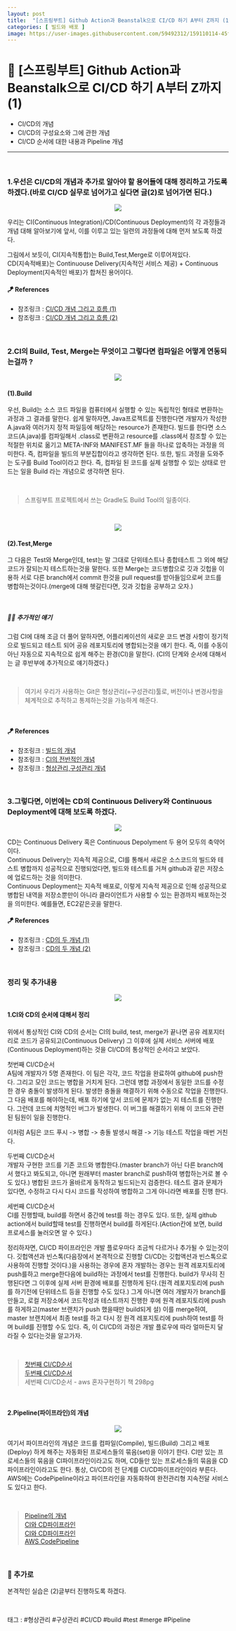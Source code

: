 ```yaml
---
layout: post
title:  "[스프링부트] Github Action과 Beanstalk으로 CI/CD 하기 A부터 Z까지 (1)"
categories: [ 빌드와 배포 ]
image: https://user-images.githubusercontent.com/59492312/159110114-45fd9f9c-9bf1-4c7f-a354-329b34cdebbc.png
---
```


# 👣 [스프링부트] Github Action과 Beanstalk으로 CI/CD 하기 A부터 Z까지 (1)

* CI/CD의 개념
* CI/CD의 구성요소와 그에 관한 개념
* CI/CD 순서에 대한 내용과 Pipeline 개념

* * *

<br>

### 1.우선은 CI/CD의 개념과 추가로 알아야 할 용어들에 대해 정리하고 가도록 하겠다.(바로 CI/CD 실무로 넘어가고 싶다면 글(2)로 넘어가면 된다.)

<p align="center">
<img src="https://user-images.githubusercontent.com/59492312/150467453-6427d3f0-5933-4adb-b99d-0710a458bf77.png">
</p>

우리는 CI(Continuous Integration)/CD(Continuous Deployment)의 각 과정들과 개념 대해 알아보기에 앞서,
이를 이루고 있는 일련의 과정들에 대해 먼저 보도록 하겠다.   

그림에서 보듯이, CI(지속적통합)는 Build,Test,Merge로 이루어져있다.   
CD(지속적배포)는 Continuouse Delivery(지속적인 서비스 제공) + Continuous Deployment(지속적인 배포)가 합쳐진
용어이다.

#### 🪁 References
* 참조링크 : [CI/CD 개념 그리고 흐름 (1)](https://abbo.tistory.com/225)
* 참조링크 : [CI/CD 개념 그리고 흐름 (2)](https://artist-developer.tistory.com/24)

<br>



### 2.CI의 Build, Test, Merge는 무엇이고 그렇다면 컴파일은 어떻게 연동되는걸까 ?

<p align="center">
<img src="https://user-images.githubusercontent.com/59492312/151288599-0dc84d6a-1e09-4a94-97ba-2a6e0b9f7cbb.png">
</p>

#### (1).Build
우선, Build는 소스 코드 파일을 컴퓨터에서 실행할 수 있는 독립적인 형태로 변환하는 과정과 그 결과를 말한다.
쉽게 말하자면, Java프로젝트를 진행한다면 개발자가 작성한 A.java와 여러가지 정적 파일등에 해당하는 resource가 존재한다.
빌드를 한다면 소스코드(A.java)를 컴파일해서 .class로 변환하고 resource를 .class에서 참조할 수 있는 적절한 위치로 옮기고 
META-INF와 MANIFEST.MF 들을 하나로 압축하는 과정을 의미한다. 즉, 컴파일을 빌드의 부분집합이라고 생각하면 된다.
또한, 빌드 과정을 도와주는 도구를 Build Tool이라고 한다. 즉, 컴파일 된 코드를 실제 실행할 수 있는 상태로 만드는 
일을 Build 라는 개념으로 생각하면 된다.

<br>

> 스프링부트 프로젝트에서 쓰는 Gradle도 Build Tool의 일종이다.

<br>

<p align="center">
<img src="https://user-images.githubusercontent.com/59492312/151288671-4483d871-64ac-4f4f-be8d-cb9d06189b8d.png">
</p>

#### (2).Test,Merge
그 다음은 Test와 Merge인데, test는 말 그대로 단위테스트나 종합테스트 그 외에 해당 코드가 잘되는지
테스트하는것을 말한다. 또한 Merge는 코드병합으로 깃과 깃헙을 이용하 서로 다른 branch에서 commit 한것을 pull request를
받아들임으로써 코드를 병합하는것이다.(merge에 대해 헷갈린다면, 깃과 깃헙을 공부하고 오자.)

<br>

##### 👨‍💻 추가적인 얘기
그럼 CI에 대해 조금 더 풀어 말하자면, 어플리케이션의 새로운 코드 변경 사항이 정기적으로 빌드되고
테스트 되어 공유 레포지토리에 병합되는것을 얘기 한다. 즉, 이를 수동이 아닌 자동으로 지속적으로 쉽게 해주는 환경(CI)을 말한다.
(CI의 단계와 순서에 대해서는 글 후반부에 추가적으로 얘기하겠다.)

<br>

> 여기서 우리가 사용하는 Git은 형상관리(=구성관리)툴로, 버전이나 변경사항을 체계적으로 추적하고 통제하는것을 가능하게 해준다.

<br>

#### 🪁 References
* 참조링크 : [빌드의 개념](https://choseongho93.tistory.com/296)
* 참조링크 : [CI의 전반적인 개념](https://artist-developer.tistory.com/24)
* 참조링크 : [형상관리,구성관리 개념](https://ko.wikipedia.org/wiki/%EA%B5%AC%EC%84%B1_%EA%B4%80%EB%A6%AC)


<br>



### 3.그렇다면, 이번에는 CD의 Continuous Delivery와 Continuous Deployment에 대해 보도록 하겠다.

<p align="center">
<img src="https://user-images.githubusercontent.com/59492312/151291909-4045e805-9d64-41b1-b809-f74ba7c8e145.png">
</p>

CD는 Continuous Delivery 혹은 Continuous Depolyment 두 용어 모두의 축약어이다.   
Continuous Delivery는 지속적 제공으로, CI를 통해서 새로운 소스코드의 빌드와 테스트 병합까지 
성공적으로 진행되었다면, 빌드와 테스트를 거쳐 github과 같은 저장소에 업로드하는 것을 의미한다.   
Continuous Deployment는 지속적 배포로, 이렇게 지속적 제공으로 인해 성공적으로 병합된 내역을 저장소뿐만이 아니라 클라이언트가 사용할 수 있는 환경까지 배포하는것을 의미한다.
예를들면, EC2같은곳을 말한다.       
  
#### 🪁 References
* 참조링크 : [CD의 두 개념 (1)](https://abbo.tistory.com/225)   
* 참조링크 : [CD의 두 개념 (2)](https://ggn0.tistory.com/118)   

<br>



### 정리 및 추가내용

<p align="center">
<img src="https://user-images.githubusercontent.com/59492312/151293092-275d1aa6-cf5f-4289-99f9-c3216fe0f200.png">
</p>

#### 1.CI와 CD의 순서에 대해서 정리

위에서 통상적인 CI와 CD의 순서는 CI의 build, test, merge가 끝나면 공유 레포지터리로 코드가 공유되고(Continuous Delivery) 
그 이후에 실제 서비스 서버에 배포(Continuous Deployment)하는 것을 CI/CD의 통상적인 순서라고 보았다.

첫번째 CI/CD순서    
A팀에 개발자가 5명 존재한다. 이 팀은 각각, 코드 작업을 완료하여 github에 push한다.
그리고 모인 코드는 병합을 거치게 된다. 그런데 병합 과정에서 동일한 코드를 수정한 경우 충돌이 발생하게 된다.
발생한 충돌을 해결하기 위해 수동으로 작업을 진행한다. 그 다음 배포를 해야하는데, 배포 하기에 앞서 코드에 문제가 없는 지 테스트를 진행한다.
그런데 코드에 치명적인 버그가 발생한다. 이 버그를 해결하기 위해 이 코드와 관련된 팀원이 일을 진행한다.

이처럼 A팀은 코드 푸시 -> 병합 -> 충돌 발생시 해결 -> 기능 테스트 작업을 매번 거친다.

두번째 CI/CD순서    
개발자 구현한 코드를 기존 코드와 병합한다.(master branch가 아닌 다른 branch에서 했다고 봐도되고, 아니면 원래부터
master branch로 push하여 병합하는거로 볼 수도 있다.) 병합된 코드가 올바르게 동작하고 빌드되는지 검증한다.
테스트 결과 문제가 있다면, 수정하고 다시 다시 코드를 작성하여 병합하고 그게 아니라면 배포를 진행 한다.

세번째 CI/CD순서    
CI를 진행할때, build를 하면서 중간에 test를 하는 경우도 있다. 또한, 실제 github action에서 
build할때 test를 진행하면서 build를 하게된다.(Action칸에 보면, build 프로세스를 눌러오면 알 수 있다.)

정리하자면, 
CI/CD 파이프라인은 개발 플로우마다 조금씩 다르거나 추가될 수 있는것이다. 깃헙액션과 빈스톡(다음장에서
본격적으로 진행할 CI/CD는 깃헙액션과 빈스톡으로 사용하여 진행할 것이다.)을 사용하는 경우에 혼자 개발하는 경우는
원격 레포지토리에 push를하고 merge한다음에 build하는 과정에서 test를 진행한다. build가 무사히 진행된다면
그 이후에 실제 서버 환경에 배포를 진행하게 된다.(원격 레포지토리에 push를 하기전에 단위테스트 등을 진행할 수도 있다.)
그게 아니면 여러 개발자가 branch를 만들고, 로컬 저장소에서 코드작성과 테스트까지 진행한 후에 원격 레포지토리에 push를
하게하고(master 브랜치가 push 했을때만 build되게 설) 이를 merge하여, master 브랜치에서 최종 test를 하고 다시 정
원격 레포지토리에 push하여 test를 하며 build를 진행할 수도 있다. 즉, 이 CI/CD의 과정은 개발 플로우에 따라 얼마든지 달라질 수 있다는것을 알고가자.

<br>

> [첫번째 CI/CD순서](https://abbo.tistory.com/225)   
> [두번째 CI/CD순서](https://ggn0.tistory.com/118)    
> 세번째 CI/CD순서 - aws 혼자구현하기 책 298pg    

<br>

#### 2.Pipeline(파이프라인)의 개념

<p align="center">
<img src="https://user-images.githubusercontent.com/59492312/151294755-efebeccc-27c4-407a-a846-8ad1d89c7515.png">
</p>

여기서 파이프라인의 개념은 코드를 컴파일(Compile), 빌드(Build) 그리고 배포(Deploy) 하게 해주는 자동화된 프로세스들의 묶음(set)을
이야기 한다. CI만 있는 프로세스들의 묶음을 CI파이프라인이라고도 하며, CD들만 있는 프로세스들의 묶음을 CD파이프라인이라고도 한다.
통상, CI/CD의 전 단계를 CI/CD파이프라인이라 부른다. AWS에는 CodePipeline이라고 파이프라인을 자동화하여 완전관리형 지속전달 서비스도 있다고 한다.

<br>

> [Pipeline의 개념](https://linux.systemv.pe.kr/%EC%86%8C%ED%94%84%ED%8A%B8%EC%9B%A8%EC%96%B4-%EC%97%94%EC%A7%80%EB%8B%88%EC%96%B4%EB%A7%81%EC%97%90%EC%84%9C-%ED%8C%8C%EC%9D%B4%ED%94%84%EB%9D%BC%EC%9D%B8pipeline%EC%9D%80-%EB%AC%B4%EC%97%87/)   
> [CI와 CD파이프라인](https://ichi.pro/ko/circleci-dae-gitlab-olbaleun-ci-cd-dogu-seontaeg-273919299873289)   
> [CI와 CD파이프라인](https://www.redhat.com/ko/topics/devops/what-cicd-pipeline)   
> [AWS CodePipeline](https://aws.amazon.com/ko/codepipeline/)    

<br>



### 🚀 추가로
본격적인 실습은 (2)글부터 진행하도록 하겠다.

<br>

태그 : #형상관리 #구상관리 #CI/CD #build #test #merge #Pipeline
